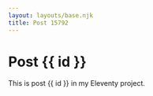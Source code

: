 ```yaml
---
layout: layouts/base.njk
title: Post 15792
---
```


# Post {{ id }}

This is post {{ id }} in my Eleventy project.
